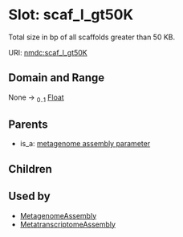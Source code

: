 
# Slot: scaf_l_gt50K


Total size in bp of all scaffolds greater than 50 KB.

URI: [nmdc:scaf_l_gt50K](https://microbiomedata/meta/scaf_l_gt50K)


## Domain and Range

None &#8594;  <sub>0..1</sub> [Float](types/Float.md)

## Parents

 *  is_a: [metagenome assembly parameter](metagenome_assembly_parameter.md)

## Children


## Used by

 * [MetagenomeAssembly](MetagenomeAssembly.md)
 * [MetatranscriptomeAssembly](MetatranscriptomeAssembly.md)
